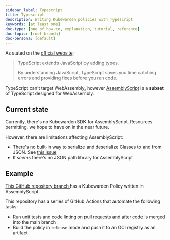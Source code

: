 ```yaml
---
sidebar_label: Typescript
title: Typescript
description: Writing Kubewarden policies with Typescript
keywords: [at least one]
doc-type: [one of how-to, explanation, tutorial, reference]
doc-topic: [root-branch]
doc-persona: [default]
---
```


As stated on the [official website](https://www.typescriptlang.org/):

> TypeScript extends JavaScript by adding types.
>
> By understanding JavaScript, TypeScript saves you time catching errors and
> providing fixes before you run code.

TypeScript can't target WebAssembly, however
[AssemblyScript](https://www.assemblyscript.org/)
is a **subset** of TypeScript designed for WebAssembly.

## Current state

Currently, there's no Kubewarden SDK for AssemblyScript.
Resources permitting, we hope to have on in the near future.

However, there are limitations affecting AssemblyScript:

* There's no built-in way to serialize and deserialize Classes to
  and from JSON.
  See [this issue](https://github.com/AssemblyScript/assemblyscript/issues/292)
* It *seems* there's no JSON path library for AssemblyScript

## Example

[This GitHub repository branch ](https://github.com/kubewarden/pod-privileged-policy/tree/assemblyscript-implementation)
has a Kubewarden Policy written in AssemblyScript.

This repository has a series of GitHub Actions that automate the following tasks:

* Run unit tests and code linting on pull requests and after code is merged into the main branch
* Build the policy in `release` mode and push it to an OCI registry as an artifact
